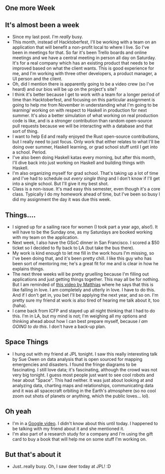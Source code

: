 ## One more Week

## It's almost been a week
- Since my last post. I'm *really* busy. 
- This month, instead of Hacktoberfest, I'll be working with a team on an application 
  that will benefit a non-profit local to where I live. So I've been in meetings for that.
  So far it's been Trello boards and online meetings and we have a central meeting in person
  all day on Saturday. It's for a real company which has an existing product that needs to
  be improved based on what the client wants. This is good experience for me, and I'm working
  with three other developers, a product manager, a UI person and the client.
- Oh, did I mention there is apparently going to be a video crew (so I've heard) and our bios
  will be up on the project's site? 
- I think it's better because I get to work with a team for a longer period of time than
  Hacktoberfest, and focusing on this particular assignment is going to help me from November
  in understanding what I'm going to be learning/ working on with respect to Haskell in production
  for next summer. It's also a better simulation of what working on real production code is like,
  and is a stronger contribution than random open-source pull requests because we will be interacting
  with a database and that sort of thing.
- I want to help Ed and really enjoyed the Rust open-source contributions, but I really need to just focus.
  Only work that either relates to what I'll be doing over summer, Haskell learning, or grad school stuff
  until I get into a school. Period. 
- I've also been doing Haskell katas every morning, but after this month,
  I'll dive back into just working on Haskell and building things with Haskell.
- I'm also organizing myself for grad school. That's taking up a lot of time and I've had
  to schedule out *every single thing* and I don't know if I'll get into a single school.
  But I'll give it my best shot. 
- Class is a non-issue. It's mad easy this semester, even though it's a core class. Typically
  I do my homework ahead of time, but I've been so busy I did my assignment the day it was due
  this week. 


## Things....
- I signed up for a sailing race for women (I took part a year ago, also!). It will have to be
  the Sunday one, as my Saturdays are booked working with my team on the application.
- Next week, I also have the GSoC dinner in San Francisco. I scored a $50 ticket so I decided
  to fly back to LA (but take the bus there). 
- My work is kind enough to let me fill in the work hours I'm missing, so I've been doing that,
  and it's been pretty chill. I like this guy who has been sort of mentoring me; he's a great fit
  for me and is clear in how he explains things.
- The next three weeks will be pretty gruelling because I'm filling out applications and just getting
  things together. This may all be for nothing. But I am reminded of [this video by Matthias](https://www.youtube.com/watch?v=cq5m9Ve9ZYs) where he
  says that this is like falling in love. I am completely and utterly in love. I have to do this. And
  if I don't get in, you bet I'll be applying the next year, and so on. I'm pretty sure my friend at
  work is also tired of hearing me talk about it, too (haha). 
- I came back from ICFP and stayed up all night thinking that I had to do this. I'm in LA, but my mind
  is not; I'm weighing all my options and thinking ahead about how I can best prepare myself, because 
  *I am GOING to do this*. I don't have a back-up plan.

## Space Things
- I hung out with my friend at JPL tonight. I saw this really interesting talk by Sue Owen on data analysis
  that is open sourced for mapping emergencies and disasters. I found the fringe diagrams to be fascinating.
  I still love data; it's fascinating, although the crowd was not very big tonight. I guess most people just
  want to see cool robots and hear about "Space". This had neither. It was just about looking at and analyzing
  data, charting maps and relationships, communicating data and it was all spacecraft orbiting in the Earth's
  atmosphere (so no cool zoom out shots of planets or anything, which the public loves... lol).

## Oh yeah
- I'm in a [Google video](https://www.youtube.com/watch?v=RJiWKaYtzKk). I didn't know about this until today.
  I happened to be talking with my friend about it and she mentioned it.
- I'm also part of a research study for a company and I'm using the gift card to buy a book that will help me
  on some stuff I'm working on.
  
## But that's about it
- Just..really busy. Oh, I saw deer today at JPL! :D
